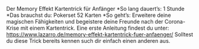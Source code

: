 Der Memory Effekt Kartentrick für Anfänger
*So lang dauert’s: 1 Stunde
*Das brauchst du: Pokerset 52 Karten
*So geht’s:
Erweitere deine magischen Fähigkeiten und begeistere deine Freunde nach der Corona-Krise mit einem Kartentrick.
Eine erste Anleitung findest du unter: https://www.lazarro.de/memory-effekt-kartentrick-fuer-anfaenger/
Solltest du diese Trick bereits kennen such dir einfach einen anderen aus.
